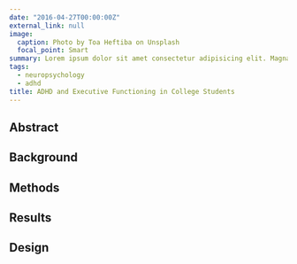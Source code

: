 ```yaml
---
date: "2016-04-27T00:00:00Z"
external_link: null
image:
  caption: Photo by Toa Heftiba on Unsplash
  focal_point: Smart
summary: Lorem ipsum dolor sit amet consectetur adipisicing elit. Magnam, eius.
tags:
  - neuropsychology
  - adhd
title: ADHD and Executive Functioning in College Students
---
```


## Abstract

## Background

## Methods

## Results

<!-- {{< table path="results.csv" header="true" caption="Table 1: My results" >}} -->

## Design
